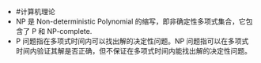 - #计算机理论
- NP 是 Non-deterministic Polynomial 的缩写，即非确定性多项式集合，它包含了 P 和 NP-complete.
- P 问题指在多项式时间内可以找出解的决定性问题。NP 问题指可以在多项式时间内验证其解是否正确，但不保证在多项式时间内能找出解的决定性问题。